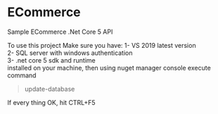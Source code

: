 # ECommerce
Sample ECommerce .Net Core 5 API

To use this project
Make sure you have:
1- VS 2019 latest version <br>
2- SQL server with windows authentication <br>
3- .net core 5 sdk and runtime<br>
installed on your machine, then using nuget manager console execute command<br> 
<blockquote>
update-database
</blockquote>
If every thing OK, hit CTRL+F5
